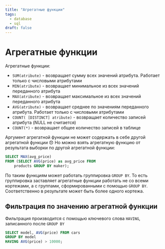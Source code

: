 ```yaml
---
title: "Агрегатные функции"
tags:
  - database
  - sql
draft: false
---
```


# Агрегатные функции

Агрегатные функции:
- `SUM(atribute)` - возвращает сумму всех значений атрибута. Работает только с числовыми атрибутами
- `MIN(atribute)` - возвращает минимальное из всех значений переданного атрибута
- `MAX(atribute)` - возвращает максимальное из всех значений переданного атрибута
- `AVG(atribute)` - возвращает среднее по значениям переданного атрибута. Работает только с числовыми атрибутами
- `COUNT( [DISTINCT] atribute)` - возвращает количество записей атрибута (NULL не считается)
- `COUNT(*)` - возвращает общее количество записей в таблице

Аргумент агрегатной функции не может содержать в себе другой агрегатной функции 😞 Но можно взять агрегатную функцию от результата выборки по другой агрегатной функции:
```sql
SELECT MAX(avg_price)
FROM (SELECT AVG(price) as avg_price FROM
    products GROUP BY maker);
```

По таким функциям может работать группировка `GROUP BY`. То есть группировка заставляет агрегатные функции работать не со всеми кортежами, а с группами, сформированными с помощью `GROUP BY`. Соответственно в результате может быть более одного кортежа.

## Фильтрация по значению агрегатной функции

Фильтрация производится с помощью ключевого слова `HAVING`, записанного после `GROUP BY`

```sql
SELECT model, AVG(price) FROM cars
GROUP BY model
HAVING AVG(price) > 10000;
```